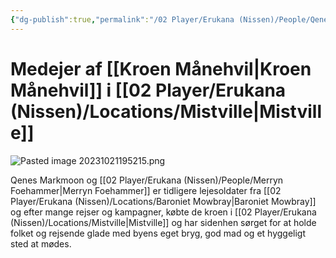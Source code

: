 ```yaml
---
{"dg-publish":true,"permalink":"/02 Player/Erukana (Nissen)/People/Qenes Markmoon/"}
---
```


# Medejer af [[Kroen Månehvil\|Kroen Månehvil]]  i [[02 Player/Erukana (Nissen)/Locations/Mistville\|Mistville]] 

![Pasted image 20231021195215.png](/img/user/10%20Attachments/Pasted%20image%2020231021195215.png)

Qenes Markmoon og [[02 Player/Erukana (Nissen)/People/Merryn Foehammer\|Merryn Foehammer]] er tidligere lejesoldater fra [[02 Player/Erukana (Nissen)/Locations/Baroniet Mowbray\|Baroniet Mowbray]] og efter mange rejser og kampagner, købte de kroen i [[02 Player/Erukana (Nissen)/Locations/Mistville\|Mistville]] og har sidenhen sørget for at holde folket og rejsende glade med byens eget bryg, god mad og et hyggeligt sted at mødes.